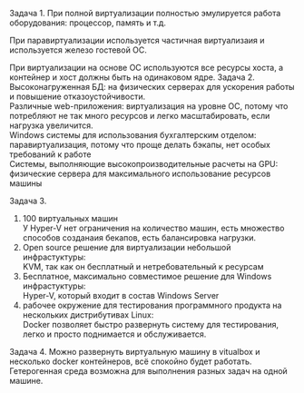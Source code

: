Задача 1. При полной виртуализации полностью эмулируется работа оборудования: процессор, память и т.д.
   
   При паравиртуализации используется частичная виртуализаия и используется железо гостевой ОС. 

   При виртуализации на основе ОС используются все ресурсы хоста, а контейнер и хост должны быть на одинаковом ядре.
Задача 2. Высоконагруженная БД: на физических серверах для ускорения работы и повышение отказоустойчивости.</br>
  Различные web-приложения: виртуализация на уровне ОС, потому что потребляют не так много ресурсов и легко масштабировать, если нагрузка увеличится.</br> 
  Windows системы для использования бухгалтерским отделом: паравиртуализация, потому что проще делать бэкапы, нет особых требований к работе </br>
  Системы, выполняющие высокопроизводительные расчеты на GPU: физические сервера для максимального использование ресурсов машины

Задача 3.
1. 100 виртуальных машин </br>
У Hyper-V нет ограничения на количество машин, есть множество способов созданаия бекапов, есть балансировка нагрузки.
2. Open source решение для виртуализации небольшой инфрастуктуры:</br>
KVM, так как он бесплатный и нетребовательный к ресурсам
3. Бесплатное, максимально совместимое решение для Windows инфрастуктуры:</br>
Hyper-V, который входит в состав Windows Server
4. рабочее окружение для тестирования программного продукта на нескольких дистрибутивах Linux: </br>
Docker позволяет быстро развернуть систему для тестирования, легко и просто поднимается и обслуживается.

Задача 4.
Можно развернуть виртуальную машину в vitualbox и несколько docker контейнеров, всё спокойно будет работать.
Гетерогенная среда возможна для выполнения разных задач на одной машине.
